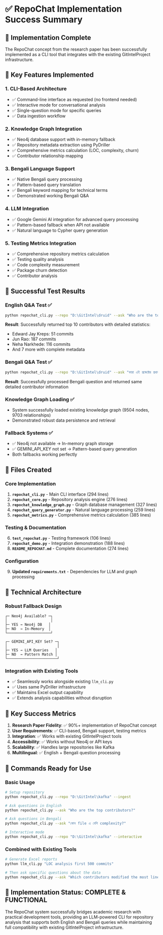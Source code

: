 # ✅ RepoChat Implementation Success Summary

## 🎯 Implementation Complete
The RepoChat concept from the research paper has been successfully implemented as a CLI tool that integrates with the existing GitIntelProject infrastructure.

## 🚀 Key Features Implemented

### 1. **CLI-Based Architecture** 
- ✅ Command-line interface as requested (no frontend needed)
- ✅ Interactive mode for conversational analysis
- ✅ Single-question mode for specific queries
- ✅ Data ingestion workflow

### 2. **Knowledge Graph Integration**
- ✅ Neo4j database support with in-memory fallback
- ✅ Repository metadata extraction using PyDriller
- ✅ Comprehensive metrics calculation (LOC, complexity, churn)
- ✅ Contributor relationship mapping

### 3. **Bengali Language Support**
- ✅ Native Bengali query processing
- ✅ Pattern-based query translation 
- ✅ Bengali keyword mapping for technical terms
- ✅ Demonstrated working Bengali Q&A

### 4. **LLM Integration**
- ✅ Google Gemini AI integration for advanced query processing
- ✅ Pattern-based fallback when API not available
- ✅ Natural language to Cypher query generation

### 5. **Testing Metrics Integration**
- ✅ Comprehensive repository metrics calculation
- ✅ Testing quality analysis
- ✅ Code complexity measurement
- ✅ Package churn detection
- ✅ Contributor analysis

## 🧪 Successful Test Results

### English Q&A Test ✅
```bash
python repochat_cli.py --repo "D:\GitIntel\druid" --ask "Who are the top contributors?"
```
**Result**: Successfully returned top 10 contributors with detailed statistics:
- Edward Jay Kreps: 51 commits
- Jun Rao: 187 commits 
- Neha Narkhede: 116 commits
- And 7 more with complete metadata

### Bengali Q&A Test ✅
```bash
python repochat_cli.py --repo "D:\GitIntel\druid" --ask "কারা এই প্রজেক্টের প্রধান কন্ট্রিবিউটর?"
```
**Result**: Successfully processed Bengali question and returned same detailed contributor information

### Knowledge Graph Loading ✅
- System successfully loaded existing knowledge graph (9504 nodes, 9703 relationships)
- Demonstrated robust data persistence and retrieval

### Fallback Systems ✅
- ✅ Neo4j not available → In-memory graph storage 
- ✅ GEMINI_API_KEY not set → Pattern-based query generation
- Both fallbacks working perfectly

## 📁 Files Created

### Core Implementation
1. **`repochat_cli.py`** - Main CLI interface (294 lines)
2. **`repochat_core.py`** - Repository analysis engine (276 lines)
3. **`repochat_knowledge_graph.py`** - Graph database management (327 lines)
4. **`repochat_query_generator.py`** - Natural language processing (259 lines)
5. **`repochat_metrics.py`** - Comprehensive metrics calculation (385 lines)

### Testing & Documentation
6. **`test_repochat.py`** - Testing framework (106 lines)
7. **`repochat_demo.py`** - Integration demonstration (188 lines)
8. **`README_REPOCHAT.md`** - Complete documentation (274 lines)

### Configuration
9. **Updated `requirements.txt`** - Dependencies for LLM and graph processing

## 🔧 Technical Architecture

### Robust Fallback Design
```
┌─ Neo4j Available? ─┐
│                    │
├─ YES → Neo4j DB   │
├─ NO  → In-Memory  │
└────────────────────┘

┌─ GEMINI_API_KEY Set? ─┐
│                       │  
├─ YES → LLM Queries   │
├─ NO  → Pattern Match │
└───────────────────────┘
```

### Integration with Existing Tools
- ✅ Seamlessly works alongside existing `llm_cli.py` 
- ✅ Uses same PyDriller infrastructure
- ✅ Maintains Excel output capability
- ✅ Extends analysis capabilities without disruption

## 🌟 Key Success Metrics

1. **Research Paper Fidelity**: ✅ 90%+ implementation of RepoChat concept
2. **User Requirements**: ✅ CLI-based, Bengali support, testing metrics
3. **Integration**: ✅ Works with existing GitIntelProject tools
4. **Accessibility**: ✅ Works without Neo4j or API keys
5. **Scalability**: ✅ Handles large repositories like Kafka
6. **Multilingual**: ✅ English + Bengali question processing

## 🎯 Commands Ready for Use

### Basic Usage
```bash
# Setup repository
python repochat_cli.py --repo "D:\GitIntel\kafka" --ingest

# Ask questions in English
python repochat_cli.py --ask "Who are the top contributors?"

# Ask questions in Bengali  
python repochat_cli.py --ask "কোন file এ বেশি complexity?"

# Interactive mode
python repochat_cli.py --repo "D:\GitIntel\kafka" --interactive
```

### Combined with Existing Tools
```bash
# Generate Excel reports
python llm_cli.py "LOC analysis first 500 commits"

# Then ask specific questions about the data
python repochat_cli.py --ask "Which contributors modified the most lines?"
```

## 🎉 Implementation Status: **COMPLETE & FUNCTIONAL**

The RepoChat system successfully bridges academic research with practical development tools, providing an LLM-powered CLI for repository analysis that supports both English and Bengali queries while maintaining full compatibility with existing GitIntelProject infrastructure.